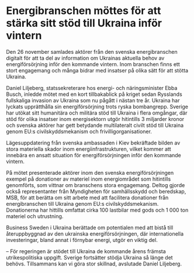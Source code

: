 # Energibranschen möttes för att stärka sitt stöd till Ukraina inför vintern

Den 26 november samlades aktörer från den svenska energibranschen digitalt för att ta del av information om Ukrainas aktuella behov av energiförsörjning inför den kommande vintern. Inom branschen finns ett stort engagemang och många bidrar med insatser på olika sätt för att stötta Ukraina.

Daniel Liljeberg, statssekreterare hos energi- och näringsminister Ebba Busch, inledde mötet med en kort tillbakablick på kriget sedan Rysslands fullskaliga invasion av Ukraina som nu pågått i nästan tre år. Ukraina har lyckats upprätthålla sin energiförsörjning trots ryska bombangrepp. Sverige har utökat sitt humanitära och militära stöd till Ukraina i flera omgångar, där stöd för olika insatser inom energisektorn utgör hitintills 3 miljarder kronor och svenska aktörer har gett betydande multilateralt civilt stöd till Ukraina genom EU:s civilskyddsmekanism och frivilligorganisationer.

Lägesuppdatering från svenska ambassaden i Kiev bekräftade bilden av stora materiella skador inom energiinfrastrukturen, vilket kommer att innebära en ansatt situation för energiförsörjningen inför den kommande vintern.

På mötet presenterade aktörer inom den svenska energiförsörjningen exempel på donationer av materiel inom energiområdet som hitintills genomförts, som vittnar om branschens stora engagemang. Deltog gjorde också representanter från Myndigheten för samhällsskydd och beredskap, MSB, för att berätta om sitt arbete med att facilitera donationer från energibranschen till Ukraina genom EU:s civilskyddsmekanism. Donationerna har hittills omfattat cirka 100 lastbilar med gods och 1 000 ton materiel och utrustning.

Business Sweden i Ukraina berättade om potentialen med att bistå till återuppbyggnad av den ukrainska energiförsörjningen, där internationella investeringar, bland annat i förnybar energi, utgör en viktig del.

– För regeringen är stödet till Ukraina de kommande årens främsta utrikespolitiska uppgift. Sverige fortsätter stödja Ukraina så länge det behövs. Tillsammans kan vi göra stor skillnad, avslutade Daniel Liljeberg.

